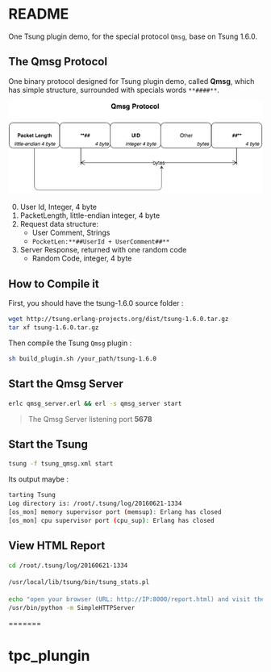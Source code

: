 
# README

One Tsung plugin demo, for the special protocol `Qmsg`, base on Tsung 1.6.0.

## The Qmsg Protocol

One binary protocol designed for Tsung plugin demo, called **Qmsg**, which has simple structure, surrounded with specials words `**####**`.

![Tsung Plugin](https://raw.githubusercontent.com/weibomobile/tsung_plugin_demo/master/img/qmsg_protocol.png)

0. User Id, Integer, 4 byte
1. PacketLength, little-endian integer, 4 byte
2. Request data structure:
    - User Comment, Strings
    - `PocketLen:**##UserId + UserComment##**`
3. Server Response, returned with one random code
    - Random Code, integer, 4 byte

## How to Compile it

First, you should have the tsung-1.6.0 source folder :
```bash
wget http://tsung.erlang-projects.org/dist/tsung-1.6.0.tar.gz
tar xf tsung-1.6.0.tar.gz
```

Then compile the Tsung `Qmsg` plugin :
```bash
sh build_plugin.sh /your_path/tsung-1.6.0
```

## Start the Qmsg Server

```bash
erlc qmsg_server.erl && erl -s qmsg_server start
```

> The Qmsg Server listening port **5678**

## Start the Tsung

```bash
tsung -f tsung_qmsg.xml start
```

Its output maybe :

```bash
tarting Tsung
Log directory is: /root/.tsung/log/20160621-1334
[os_mon] memory supervisor port (memsup): Erlang has closed
[os_mon] cpu supervisor port (cpu_sup): Erlang has closed
```

## View HTML Report

```bash
cd /root/.tsung/log/20160621-1334

/usr/local/lib/tsung/bin/tsung_stats.pl

echo "open your browser (URL: http://IP:8000/report.html) and visit the report now :))"
/usr/bin/python -m SimpleHTTPServer
```

=======
# tpc_plungin


